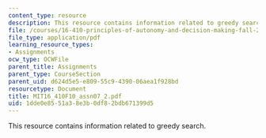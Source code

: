 ```yaml
---
content_type: resource
description: This resource contains information related to greedy search.
file: /courses/16-410-principles-of-autonomy-and-decision-making-fall-2010/1dde0e8551a38e3b0df82bdb671399d5_MIT16_410F10_assn07_2.pdf
file_type: application/pdf
learning_resource_types:
- Assignments
ocw_type: OCWFile
parent_title: Assignments
parent_type: CourseSection
parent_uid: d624d5e5-e809-55c9-4390-06aea1f928bd
resourcetype: Document
title: MIT16_410F10_assn07_2.pdf
uid: 1dde0e85-51a3-8e3b-0df8-2bdb671399d5
---
```

This resource contains information related to greedy search.

